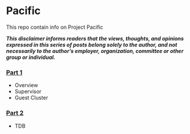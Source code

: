 # Pacific
This repo contain info on Project Pacific  

_**This disclaimer informs readers that the views, thoughts, and opinions expressed in this series of posts belong solely to the author, and not necessarily to the author’s employer, organization, committee or other group or individual.**_


### [Part 1](https://github.com/roie9876/Pacific/tree/master/Part%201)

* Overview
* Supervisor
* Guest Cluster


### [Part 2](https://github.com/roie9876/Pacific/tree/master/Part%201)

* TDB